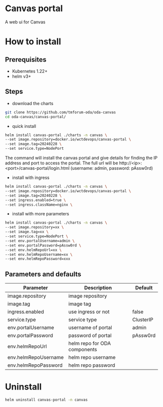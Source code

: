 # Canvas portal

A web ui for Canvas

# How to install

## Prerequisites

- Kubernetes 1.22+
- helm v3+

## Steps

- download the charts

```bash
git clone https://github.com/tmforum-oda/oda-canvas
cd oda-canvas/canvas-portal/
```

- quick install

```bash
helm install canvas-portal ./charts -n canvas \
--set image.repository=docker.io/wctdevops/canvas-portal \
--set image.tag=20240228 \
--set service.type=NodePort
```

The command will install the canvas portal and give details for finding the IP address and port to access the portal. The full url will be http://\<ip\>:\<port\>/canvas-portal/login.html (username: admin, password: pAssw0rd)

- install with ingress

```bash
helm install canvas-portal ./charts -n canvas \
--set image.repository=docker.io/wctdevops/canvas-portal \
--set image.tag=20240228 \
--set ingress.enabled=true \
--set ingress.className=nginx \
```

- install with more parameters

```bash
helm install canvas-portal ./charts -n canvas \
--set image.repository=xx \
--set image.tag=xx \
--set service.type=NodePort \
--set env.portalUsername=admin \
--set env.portalPassword=pAssw0rd \
--set env.helmRepoUrl=xx \
--set env.helmRepoUsername=xx \
--set env.helmRepoPassword=xxx
```

## Parameters and defaults

| Parameter            | Description                               | Default                                                      |
|----------------------|-------------------------------------------|--------------------------------------------------------------|
| image.repository     | image repository            |                                                              |
| image.tag            | image tag                   |                                                              |
| ingress.enabled      |  use ingress or not                        | false                                                        |
| service.type         | service type                              | ClusterIP                                                    |
| env.portalUsername   | username of portal                               | admin                                                        |
| env.portalPassword   | password of portal                               | pAssw0rd                                                     | 
| env.helmRepoUrl      | helm repo for  ODA components |                                                              |                             
| env.helmRepoUsername | helm repo username                       |                                                              |                           
| env.helmRepoPassword | helm repo password                    |                                                              |

# Uninstall

```bash
helm uninstall canvas-portal -n canvas
```
